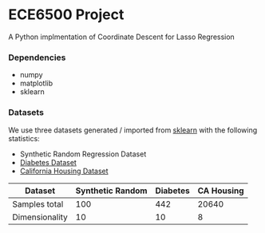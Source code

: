 # ECE6500 Project

A Python implmentation of Coordinate Descent for Lasso Regression

### Dependencies

- numpy
- matplotlib
- sklearn

### Datasets

We use three datasets generated / imported from [sklearn](https://scikit-learn.org/stable/modules/classes.html#module-sklearn.datasets) with the following statistics:

- Synthetic Random Regression Dataset
- [Diabetes Dataset](https://www.kaggle.com/datasets/mathchi/diabetes-data-set)
- [California Housing Dataset](https://www.kaggle.com/competitions/playground-series-s3e1/data)

|  Dataset   | Synthetic Random | Diabetes | CA Housing |
|  ----  | ---- | ---- | ---- |
| Samples total  | 100 | 442 | 20640 |
| Dimensionality  | 10 | 10 | 8 |
